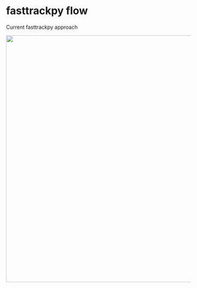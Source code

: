 fasttrackpy flow
================

Current fasttrackpy approach

<div>

<p>

<img src="workflow_files/figure-commonmark/dot-figure-1.png"
style="width:7in;" data-fig-pos="H" />

</p>

</div>
